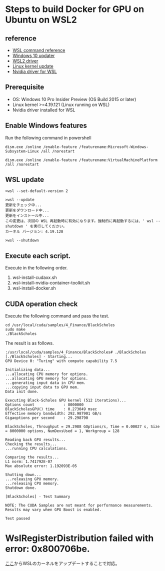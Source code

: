 # Steps to build Docker for GPU on Ubuntu on WSL2
## reference
- [WSL command reference](https://docs.microsoft.com/ja-jp/windows/wsl/reference)
- [Windows 10 updater](https://www.microsoft.com/ja-jp/software-download/windows10)
- [WSL2 driver](https://developer.nvidia.com/cuda/wsl/download)
- [Linux kernel update](https://docs.microsoft.com/ja-jp/windows/wsl/wsl2-kernel#download-the-linux-kernel-update-package)
- [Nvidia driver for WSL](https://developer.nvidia.com/cuda/wsl/download)

## Prerequisite
- OS: Windows 10 Pro Insider Preview (OS Build 2015 or later)
- Linux kernel >=4.19.121 (Linux running on WSL)
- Nvidia driver installed for WSL


## Enable Windows features
Run the following command in powershell
```
dism.exe /online /enable-feature /featurename:Microsoft-Windows-Subsystem-Linux /all /norestart

dism.exe /online /enable-feature /featurename:VirtualMachinePlatform /all /norestart

```

## WSL update

```
>wsl --set-default-version 2

>wsl --update
更新をチェック中...
更新をダウンロード中...
更新をインストール中...
この変更は、次回の WSL 再起動時に有効になります。強制的に再起動するには、' wsl --shutdown ' を実行してください。
カーネル バージョン: 4.19.128

>wsl --shutdown
```

## Execute each script.
Execute in the following order.

1. wsl-install-cudaxx.sh
1. wsl-install-nvidia-container-toolkit.sh
1. wsl-install-docker.sh


## CUDA operation check
Execute the following command and pass the test.
```
cd /usr/local/cuda/samples/4_Finance/BlackScholes
sudo make
./BlackScholes
```
The result is as follows.
```
:/usr/local/cuda/samples/4_Finance/BlackScholes# ./BlackScholes
[./BlackScholes] - Starting...
GPU Device 0: "Turing" with compute capability 7.5

Initializing data...
...allocating CPU memory for options.
...allocating GPU memory for options.
...generating input data in CPU mem.
...copying input data to GPU mem.
Data init done.

Executing Black-Scholes GPU kernel (512 iterations)...
Options count             : 8000000
BlackScholesGPU() time    : 0.273049 msec
Effective memory bandwidth: 292.987901 GB/s
Gigaoptions per second    : 29.298790

BlackScholes, Throughput = 29.2988 GOptions/s, Time = 0.00027 s, Size = 8000000 options, NumDevsUsed = 1, Workgroup = 128

Reading back GPU results...
Checking the results...
...running CPU calculations.

Comparing the results...
L1 norm: 1.741792E-07
Max absolute error: 1.192093E-05

Shutting down...
...releasing GPU memory.
...releasing CPU memory.
Shutdown done.

[BlackScholes] - Test Summary

NOTE: The CUDA Samples are not meant for performance measurements. Results may vary when GPU Boost is enabled.

Test passed
```

# WslRegisterDistribution failed with error: 0x800706be.


[ここ](https://wslstorestorage.blob.core.windows.net/wslblob/wsl_update_x64.msi)からWSLのカーネルをアップデートすることで対応。
